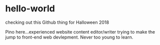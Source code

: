 # hello-world
checking out this Github thing for Halloween 2018

Pino here...experienced website content editor/writer trying to make the jump to front-end web devlepment. Never too young to learn.
